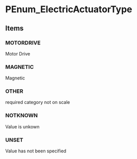 # PEnum_ElectricActuatorType


<!-- end of short definition -->
## Items

### MOTORDRIVE
Motor Drive

### MAGNETIC
Magnetic

### OTHER
required category not on scale

### NOTKNOWN
Value is unkown

### UNSET
Value has not been specified

